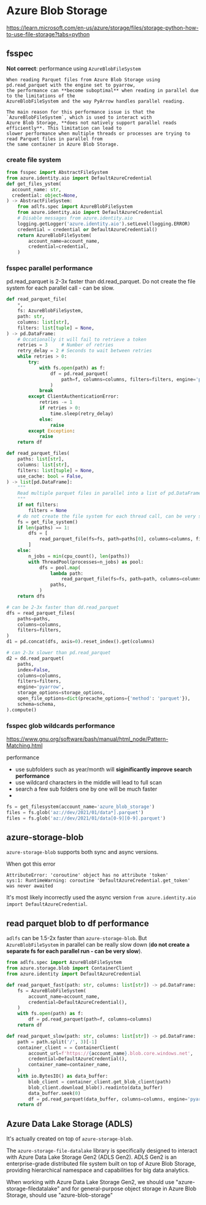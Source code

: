 # Azure Blob Storage
https://learn.microsoft.com/en-us/azure/storage/files/storage-python-how-to-use-file-storage?tabs=python

## fsspec
**Not correct**: performance using `AzureBlobFileSystem` 
```
When reading Parquet files from Azure Blob Storage using pd.read_parquet with the engine set to pyarrow,
the performance can **become suboptimal** when reading in parallel due to the limitations of the
AzureBlobFileSystem and the way PyArrow handles parallel reading.

The main reason for this performance issue is that the `AzureBlobFileSystem`, which is used to interact with
Azure Blob Storage, **does not natively support parallel reads efficiently**. This limitation can lead to
slower performance when multiple threads or processes are trying to read Parquet files in parallel from
the same container in Azure Blob Storage.
```

### create file system
```py
from fsspec import AbstractFileSystem
from azure.identity.aio import DefaultAzureCredential
def get_files_ystem(
  account_name: str, 
  credential: object=None,
) -> AbstractFileSystem:
    from adlfs.spec import AzureBlobFileSystem
    from azure.identity.aio import DefaultAzureCredential
    # Disable messages from azure.identity.aio
    logging.getLogger('azure.identity.aio').setLevel(logging.ERROR)    
    credential = credential or DefaultAzureCredential()
    return AzureBlobFileSystem(
        account_name=account_name,
        credential=credential,
    )
```

### fsspec parallel performance
pd.read_parquet is 2-3x faster than dd.read_parquet. Do not create the file system for each parallel call - can be slow.
```py
def read_parquet_file(
    *,
    fs: AzureBlobFileSystem,
    path: str,
    columns: list[str],
    filters: list[tuple] = None,
) -> pd.DataFrame:
    # Occationally it will fail to retrieve a token
    retries = 3     # Number of retries
    retry_delay = 2 # Seconds to wait between retries
    while retries > 0:
        try:
            with fs.open(path) as f:
                df = pd.read_parquet(
                    path=f, columns=columns, filters=filters, engine='pyarrow'
                )
            break
        except ClientAuthenticationError:
            retries -= 1
            if retries > 0:
                time.sleep(retry_delay)
            else:
                raise
        except Exception:
            raise
    return df

def read_parquet_files(
    paths: list[str],
    columns: list[str],
    filters: list[tuple] = None,
    use_cache: bool = False,
) -> list[pd.DataFrame]:
    """
    Read multiple parquet files in parallel into a list of pd.DataFrame
    """
    if not filters:
        filters = None
    # do not create the file system for each thread call, can be very slow        
    fs = get_file_system() 
    if len(paths) == 1:
        dfs = [
            read_parquet_file(fs=fs, path=paths[0], columns=columns, filters=filters)
        ]
    else:
        n_jobs = min(cpu_count(), len(paths))
        with ThreadPool(processes=n_jobs) as pool:
            dfs = pool.map(
                lambda path:
                    read_parquet_file(fs=fs, path=path, columns=columns, filters=filters),
                paths,
            )
    return dfs

# can be 2-3x faster than dd.read_parquet
dfs = read_parquet_files(
    paths=paths,
    columns=columns,
    filters=filters,
)
d1 = pd.concat(dfs, axis=0).reset_index().get(columns)

# can 2-3x slower than pd.read_parquet
d2 = dd.read_parquet(
    paths,    
    index=False,
    columns=columns,
    filters=filters,
    engine='pyarrow',
    storage_options=storage_options,
    open_file_options=dict(precache_options={'method': 'parquet'}),
    schema=schema,
).compute()
```

### fsspec glob wildcards performance
https://www.gnu.org/software/bash/manual/html_node/Pattern-Matching.html

performance
- use subfolders such as year/month will **siginificantly improve search performance**
- use wildcard characters in the middle will lead to full scan
- search a few sub folders one by one will be much faster
- 
```py
fs = get_filesystem(account_name='azure_blob_storage')
files = fs.glob('az://dev/2021/01/data*].parquet')
files = fs.glob('az://dev/2021/01/data[0-9][0-9].parquet')
```

## azure-storage-blob
`azure-storage-blob` supports both sync and async versions. 

When got this error
```
AttributeError: 'coroutine' object has no attribute 'token'
sys:1: RuntimeWarning: coroutine 'DefaultAzureCredential.get_token' was never awaited
```
It's most likely incorrectly used the async version `from azure.identity.aio import DefaultAzureCredential`.

## read parquet blob to df performance
`adlfs` can be 1.5-2x faster than `azure-storage-blob`. 
But `AzureBlobFileSystem` in parallel can be really slow down (**do not create a separate fs for each parallel run - can be very slow**).
```py
from adlfs.spec import AzureBlobFileSystem
from azure.storage.blob import ContainerClient
from azure.identity import DefaultAzureCredential

def read_parquet_fast(path: str, columns: list[str]) -> pd.DataFrame:
    fs = AzureBlobFileSystem(
        account_name=account_name,
        credential=DefaultAzureCredential(),
    )
    with fs.open(path) as f:
        df = pd.read_parquet(path=f, columns=columns)
    return df

def read_parquet_slow(path: str, columns: list[str]) -> pd.DataFrame:
    path = path.split('/', 3)[-1]
    container_client = = ContainerClient(
        account_url=f'https://{account_name}.blob.core.windows.net',
        credential=DefaultAzureCredential(),
        container_name=container_name,
    )
    with io.BytesIO() as data_buffer:
        blob_client = container_client.get_blob_client(path)
        blob_client.download_blob().readinto(data_buffer)
        data_buffer.seek(0)
        df = pd.read_parquet(data_buffer, columns=columns, engine='pyarrow')
    return df
```

## Azure Data Lake Storage (ADLS)
It's actually created on top of `azure-storage-blob`.

The `azure-storage-file-datalake` library is specifically designed to interact with Azure Data Lake Storage Gen2 (ADLS Gen2). 
ADLS Gen2 is an enterprise-grade distributed file system built on top of Azure Blob Storage, providing hierarchical namespace and capabilities for big data analytics.

When working with Azure Data Lake Storage Gen2, we should use "azure-storage-filedatalake" and for general-purpose object storage in Azure Blob Storage, should use "azure-blob-storage"
